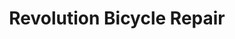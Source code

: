 ---
title: "Revolution Bicycle Repair"
url: /jamaica-plain/revolution-bicycle-repair/
shop: bicycle
---